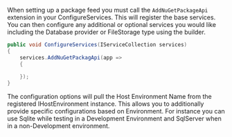 When setting up a package feed you must call the `AddNuGetPackageApi` extension in your ConfigureServices. This will register the base services. You can then configure any additional or optional services you would like including the Database provider or FileStorage type using the builder.

```csharp
public void ConfigureServices(IServiceCollection services)
{
    services.AddNuGetPackagApi(app =>
    {
        
    });
}
```

The configuration options will pull the Host Environment Name from the registered IHostEnvironment instance. This allows you to additionally provide specific configurations based on Environment. For instance you can use Sqlite while testing in a Development Environment and SqlServer when in a non-Development environment.